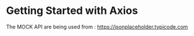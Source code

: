 # Getting Started with Axios

The MOCK API are being used from : https://jsonplaceholder.typicode.com
